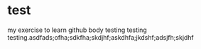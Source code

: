 # test
my exercise to learn github
body
testing testing testing.asdfads;ofha;sdkfha;skdjhf;askdhfa;jkdshf;adsjfh;skjdhf

